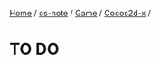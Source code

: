 [Home](https://mengxianbin.github.io) /
[cs-note](https://mengxianbin.github.io/cs-note/content) /
[Game](https://mengxianbin.github.io/cs-note/content/Game) /
[Cocos2d-x](https://mengxianbin.github.io/cs-note/content/Game/Cocos2d-x) /

# TO DO
